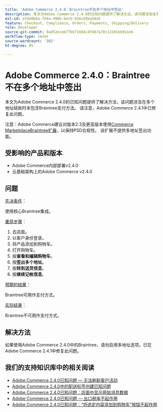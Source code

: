 ```yaml
---
title: 'Adobe Commerce 2.4.0：Braintree不在多个地址中签出'
description: 本文为Adobe Commerce 2.4.0的已知问题提供了解决方法，该问题涉及在多个地址结账时未包含Braintree支付方法。 请注意，Adobe Commerce 2.4.1中已修复此问题。
exl-id: efde0bba-fd4a-490b-becb-856cb9ea58a5
feature: Checkout, Compliance, Orders, Payments, Shipping/Delivery
role: Developer
source-git-commit: 0ad52eceb776b71604c4f467a70c13191bb9a1eb
workflow-type: tm+mt
source-wordcount: '302'
ht-degree: 0%

---
```


# Adobe Commerce 2.4.0：Braintree不在多个地址中签出

本文为Adobe Commerce 2.4.0的已知问题提供了解决方法，该问题涉及在多个地址结账时未包含Braintree支付方法。 请注意，Adobe Commerce 2.4.1中已修复此问题。

注意：Adobe Commerce建议对版本2.3及更高版本使用[Commerce MarketplaceBraintree扩展](https://marketplace.magento.com/paypal-module-braintree.html)，以保持PSD合规性。 该扩展不提供多地址签出功能。

## 受影响的产品和版本

* Adobe Commerce内部部署v2.4.0
* 云基础架构上的Adobe Commerce v2.4.0

## 问题

<u>先决条件</u>：

使用核心Braintree集成。

<u>重现步骤</u>：

1. 去店面。
1. 以客户身份登录。
1. 将产品添加到购物车。
1. 打开购物车。
1. 按&#x200B;**查看和编辑购物车**。
1. 按&#x200B;**签出多个地址**。
1. 按&#x200B;**转到送货信息**。
1. 按&#x200B;**继续记帐信息**。

<u>预期的结果</u>：

Braintree可用作支付方式。

<u>实际结果</u>：

Braintree不可用作支付方式。

## 解决方法

如果使用Adobe Commerce 2.4.0中的Braintree，请勿启用多地址选项。已在Adobe Commerce 2.4.1中修复此问题。

## 我们的支持知识库中的相关阅读

* [Adobe Commerce 2.4.0已知问题 — 无法刷新客户活动](/help/troubleshooting/miscellaneous/magento-2-4-0-refresh-on-customer-activities-does-not-work.md)
* [Adobe Commerce 2.4.0中的配送标签创建已知问题](/help/troubleshooting/known-issues-patches-attached/shipping-labels-creation-known-issue-in-magento-2-4-0.md)
* [Adobe Commerce 2.4.0已知问题：店面中显示原始消息数据](/help/troubleshooting/storefront/magento-2-4-0-issue-storefront-raw-message-data-display.md)
* [Adobe Commerce 2.4.0已知问题 — 出口税率不起作用](/help/troubleshooting/miscellaneous/magento-2-4-0-known-issue-export-tax-rates-does-not-work.md)
* [Adobe Commerce 2.4.0已知问题：“将选定内容添加到购物车”按钮不起作用](/help/troubleshooting/miscellaneous/magento-2-4-0-add-selections-to-my-cart-does-not-work.md)
